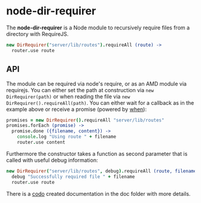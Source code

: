 # node-dir-requirer
The **node-dir-requirer** is a Node module to recursively require files from a directory with RequireJS.

```coffeescript
new DirRequirer("server/lib/routes").requireAll (route) ->
  router.use route
```

## API

The module can be required via node's require, or as an AMD module via requirejs.
You can either set the path at construction via `new DirRequirer(path)` or when reading the file
via `new DirRequirer().requireAll(path)`. You can either wait for a callback as in the example above
or receive a promise (powered by [when][when]):
```coffeescript
promises = new DirRequirer().requireAll "server/lib/routes"
promises.forEach (promise) ->
  promise.done ({filename, content}) ->
    console.log "Using route " + filename
    router.use content
```
Furthermore the constructor takes a function as second parameter that is called with useful debug information:
```coffeescript
new DirRequirer("server/lib/routes", debug).requireAll (route, filename) ->
  debug "Successfully required file " + filename
  router.use route
```

There is a [codo][codo] created documentation in the doc folder with more details.

[when]: https://github.com/cujojs/when
[codo]: https://github.com/coffeedoc/codo